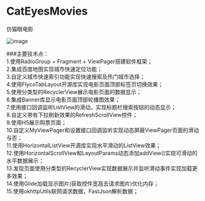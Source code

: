 # CatEyesMovies
仿猫眼电影

![image](https://github.com/xinpengfei520/CatEyesMovies/blob/master/screenshot/image.gif)

###主要技术点：  
1.使用RadioGroup + Fragment + ViewPager搭建软件框架；  
2.集成百度地图实现城市快速定位功能；  
3.自定义城市快速索引功能实现快速搜索及热门城市选择；  
4.使用FlycoTabLayout开源库实现电影页面顶部标签页切换效果；  
5.使用分类型的RecyclerView展示电影页面的数据显示；  
6.集成Banner库显示电影页面顶部轮播图效果；  
7.使用接口回调监听ListView的滑动，实现标题栏搜索按钮的动态显示；  
8.自定义带有下拉刷新效果的RefreshScrollView控件；  
9.使用H5展示购票页面；  
10.自定义MyViewPager和设置接口回调监听实现动态屏蔽ViewPager页面的滑动与否；  
11.使用HorizontalListView开源库实现水平滑动的ListView效果；  
12.使用HorizontalScrollView和LayoutParams动态添加addView()实现可滑动的水平数据展示；  
13.发现页面使用分类型的RecyclerView实现数据展示并监听滑动事件实现加载更多效果；  
14.使用Glide加载显示图片(获取控件宽高去请求图片)优化内存；  
15.使用okhttpUtils联网请求数据，FastJson解析数据；
